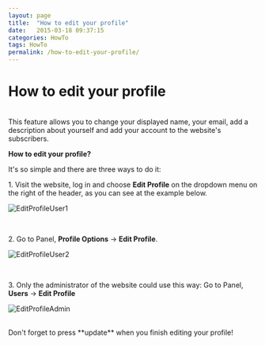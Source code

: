```yaml
---
layout: page
title:  "How to edit your profile"
date:   2015-03-18 09:37:15
categories: HowTo
tags: HowTo
permalink: /how-to-edit-your-profile/
---
```

# How to edit your profile
<br>
This feature allows you to change your displayed name, your email, add a description about yourself and add your account to the website's subscribers. 

**How to edit your profile?** 

It's so simple and there are three ways to do it: 

1\. Visit the website, log in and choose **Edit Profile** on the dropdown menu on the right of the header, as you can see at the example below. 

  ![EditProfileUser1](http://open-classifieds.com/wp-content/uploads/2015/03/EditProfileUser1.png) 

<br>

2\. Go to Panel, **Profile Options** -> **Edit Profile**. 

  ![EditProfileUser2](http://open-classifieds.com/wp-content/uploads/2015/03/EditProfileUser2.png) 

<br>

3\. Only the administrator of the website could use this way: Go to Panel, **Users** -> **Edit Profile** 


  ![EditProfileAdmin](http://open-classifieds.com/wp-content/uploads/2015/03/EditProfileAdmin.png)

<br>
Don't forget to press **update** when you finish editing your profile!


<!--title: How to edit your profile
link: http://open-classifieds.com/2015/03/18/how-to-edit-your-profile/
author: Constantinos
description: 
post_id: 23916
created: 2015/03/18 10:37:15
created_gmt: 2015/03/18 09:37:15
comment_status: open
post_name: how-to-edit-your-profile
status: publish
post_type: post-->
